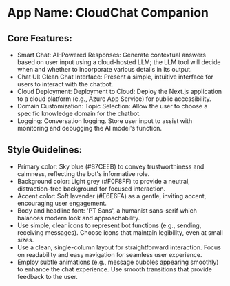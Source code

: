 # **App Name**: CloudChat Companion

## Core Features:

- Smart Chat: AI-Powered Responses: Generate contextual answers based on user input using a cloud-hosted LLM; the LLM tool will decide when and whether to incorporate various details in its output.
- Chat UI: Clean Chat Interface: Present a simple, intuitive interface for users to interact with the chatbot.
- Cloud Deployment: Deployment to Cloud: Deploy the Next.js application to a cloud platform (e.g., Azure App Service) for public accessibility.
- Domain Customization: Topic Selection: Allow the user to choose a specific knowledge domain for the chatbot.
- Logging: Conversation logging. Store user input to assist with monitoring and debugging the AI model's function.

## Style Guidelines:

- Primary color: Sky blue (#87CEEB) to convey trustworthiness and calmness, reflecting the bot's informative role.
- Background color: Light grey (#F0F8FF) to provide a neutral, distraction-free background for focused interaction.
- Accent color: Soft lavender (#E6E6FA) as a gentle, inviting accent, encouraging user engagement.
- Body and headline font: 'PT Sans', a humanist sans-serif which balances modern look and approachability.
- Use simple, clear icons to represent bot functions (e.g., sending, receiving messages). Choose icons that maintain legibility, even at small sizes.
- Use a clean, single-column layout for straightforward interaction. Focus on readability and easy navigation for seamless user experience.
- Employ subtle animations (e.g., message bubbles appearing smoothly) to enhance the chat experience. Use smooth transitions that provide feedback to the user.